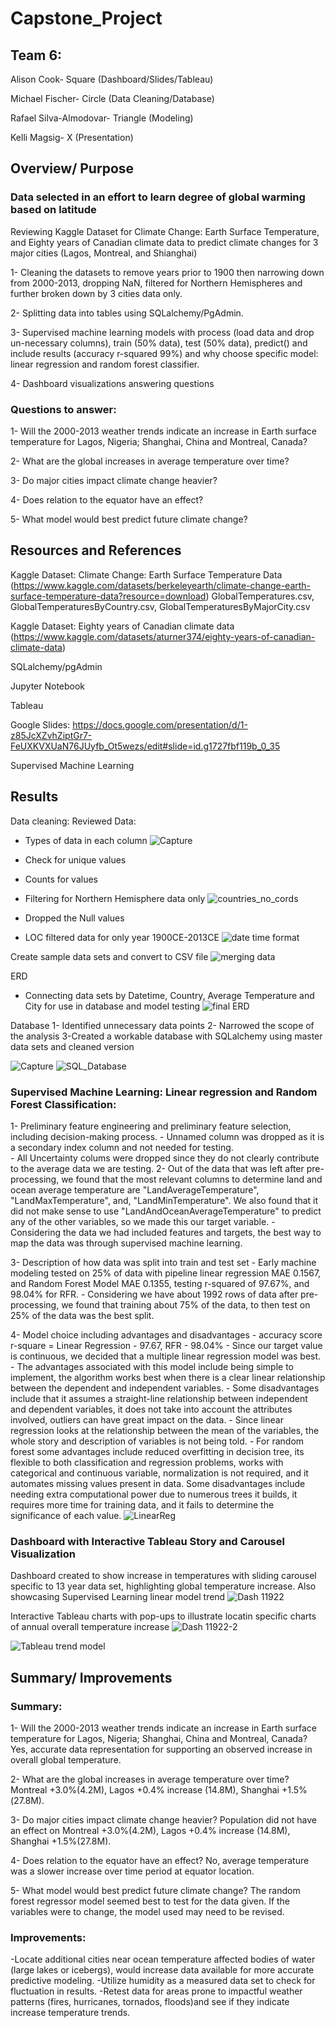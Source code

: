 # Capstone_Project

## Team 6:
Alison Cook- Square (Dashboard/Slides/Tableau)

Michael Fischer- Circle (Data Cleaning/Database)

Rafael Silva-Almodovar- Triangle (Modeling)

Kelli Magsig- X (Presentation)


## Overview/ Purpose
### Data selected in an effort to learn degree of global warming based on latitude 

Reviewing Kaggle Dataset for Climate Change: Earth Surface Temperature, and Eighty years of Canadian climate data to predict climate changes for 3 major cities (Lagos, Montreal, and Shianghai)

1- Cleaning the datasets to remove years prior to 1900 then narrowing down from 2000-2013, dropping NaN, filtered for Northern Hemispheres and further broken down by 3 cities data only.

2- Splitting data into tables using SQLalchemy/PgAdmin.

3- Supervised machine learning models with process (load data and drop un-necessary columns), train (50% data), test (50% data), predict() and include results (accuracy r-squared 99%) and why choose specific model: linear regression and random forest classifier. 

4- Dashboard visualizations answering questions


### Questions to answer:

1- Will the 2000-2013 weather trends indicate an increase in Earth surface temperature for Lagos, Nigeria; Shanghai, China and Montreal, Canada?

2- What are the global increases in average temperature over time?

3- Do major cities impact climate change heavier?

4- Does relation to the equator have an effect?

5- What model would best predict future climate change? 


## Resources and References
Kaggle Dataset: Climate Change: Earth Surface Temperature Data (https://www.kaggle.com/datasets/berkeleyearth/climate-change-earth-surface-temperature-data?resource=download)
GlobalTemperatures.csv, GlobalTemperaturesByCountry.csv, GlobalTemperaturesByMajorCity.csv

Kaggle Dataset: Eighty years of Canadian climate data (https://www.kaggle.com/datasets/aturner374/eighty-years-of-canadian-climate-data)

SQLalchemy/pgAdmin

Jupyter Notebook

Tableau

Google Slides: https://docs.google.com/presentation/d/1-z85JcXZvhZiptGr7-FeUXKVXUaN76JUyfb_Ot5wezs/edit#slide=id.g1727fbf119b_0_35

Supervised Machine Learning


## Results
Data cleaning: 
Reviewed Data:
- Types of data in each column
![Capture](https://user-images.githubusercontent.com/106544424/201540347-870c9177-50f4-43d4-9bdb-0e30c17f8899.PNG)

- Check for unique values
- Counts for values
- Filtering for Northern Hemisphere data only
![countries_no_cords](https://user-images.githubusercontent.com/106544424/201540392-c40002e7-0a35-4de8-875d-683396cdfada.PNG)

- Dropped the Null values
- LOC filtered data for only year 1900CE-2013CE
![date time format](https://user-images.githubusercontent.com/106544424/201540332-c48322c0-8445-459a-9612-fbb436fca115.PNG)

Create sample data sets and convert to CSV file
![merging data](https://user-images.githubusercontent.com/106544424/201540335-64b435db-4662-4ea3-8418-6154438f2b59.PNG)


ERD
- Connecting data sets by Datetime, Country, Average Temperature and City for use in database and model testing
![final ERD](https://user-images.githubusercontent.com/106544424/201540239-6b50e348-8fff-44fe-a45c-b18d2b195a5c.png)

Database
1- Identified unnecessary data points
2- Narrowed the scope of the analysis
3-Created a workable database with SQLalchemy using master data sets and cleaned version

![Capture](https://user-images.githubusercontent.com/106544424/199624661-3b35a639-209a-484e-a04d-b8ac86e493a5.PNG)
![SQL_Database](https://user-images.githubusercontent.com/106544424/202060493-d320a47b-6b49-4f79-a21a-d796d945686e.png)


### Supervised Machine Learning: Linear regression and Random Forest Classification:

1- Preliminary feature engineering and preliminary feature selection, including decision-making process.
	- Unnamed column was dropped as it is a secondary index column and not needed for testing. 	
		- All Uncertainty colums were dropped since they do not clearly contribute to the average data we are testing.
2- Out of the data that was left after pre-processing, we found that the most relevant columns to determine land and ocean average temperature are "LandAverageTemperature", "LandMaxTemperature", and, "LandMinTemperature". We also found that it did not make sense to use "LandAndOceanAverageTemperature" to predict any of the other variables, so we made this our target variable. 
	- Considering the data we had included features and targets, the best way to map the data was through supervised machine learning.
	
3- Description of how data was split into train and test set
	- Early machine modeling tested on 25% of data with pipeline linear regression MAE 0.1567, and Random Forest Model MAE 0.1355, testing r-squared of 97.67%, and 98.04% for RFR.
	- Considering we have about 1992 rows of data after pre-processing, we found that training about 75% of the data, to then test on 25% of the data was the best split.

4- Model choice including advantages and disadvantages
	- accuracy score r-square = Linear Regression - 97.67, RFR - 98.04%
	- Since our target value is continuous, we decided that a multiple linear regression model was best. 
	- The advantages associated with this model include being simple to implement, the algorithm works best when there is a clear linear relationship between the dependent and independent variables. 
	- Some disadvantages include that it assumes a straight-line relationship between independent and dependent variables, it does not take into account the attributes involved, outliers can have great impact on the data.
	- Since linear regression looks at the relationship between the mean of the variables, the whole story and description of variables is not being told. 
	- For random forest some advantages include reduced overfitting in decision tree, its flexible to both classification and regression problems, works with categorical and continuous variable, normalization is not required, and it automates missing values present in data. Some disadvantages include needing extra computational power due to numerous trees it builds, it requires more time for training data, and it fails to determine the significance of each value.
![LinearReg](https://user-images.githubusercontent.com/106544424/201238944-977cc328-b8b6-4600-bde5-0b8667d9d9a8.png)
 

### Dashboard with Interactive Tableau Story and Carousel Visualization
Dashboard created to show increase in temperatures with sliding carousel specific to 13 year data set, highlighting global temperature increase. Also showcasing Supervised Learning linear model trend
![Dash 11922](https://user-images.githubusercontent.com/106544424/201239187-a84e16a8-313d-4ae4-bc2a-02d71fbbe769.png)

Interactive Tableau charts with pop-ups to illustrate locatin specific charts of annual overall temperature increase
![Dash 11922-2](https://user-images.githubusercontent.com/106544424/201239201-8d2d825c-c440-48b7-b9d7-0d9d76b92f91.png)
	
![Tableau trend model](https://user-images.githubusercontent.com/106544424/199624753-4d85f91b-fbde-4911-a330-3345f1383798.png)


## Summary/ Improvements
### Summary:
1- Will the 2000-2013 weather trends indicate an increase in Earth surface temperature for Lagos, Nigeria; Shanghai, China and Montreal, Canada? Yes, accurate data representation for supporting an observed increase in overall global temperature.

2- What are the global increases in average temperature over time? Montreal +3.0%(4.2M), Lagos +0.4% increase (14.8M), Shanghai +1.5%(27.8M). 

3- Do major cities impact climate change heavier? Population did not have an effect on Montreal +3.0%(4.2M), Lagos +0.4% increase (14.8M), Shanghai +1.5%(27.8M). 

4- Does relation to the equator have an effect? No, average temperature was a slower increase over time period at equator location. 

5- What model would best predict future climate change? The random forest regressor model seemed best to test for the data given. If the variables were to change, the model used may need to be revised. 

### Improvements:
-Locate additional cities near ocean temperature affected bodies of water (large lakes or icebergs), would increase data available for more accurate predictive modeling. 
-Utilize humidity as a measured data set to check for fluctuation in results.
-Retest data for areas prone to impactful weather patterns (fires, hurricanes, tornados, floods)and see if they indicate increase temperature trends.


